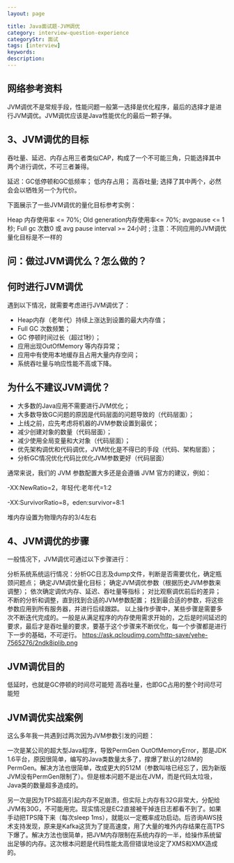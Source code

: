 ```yaml
---
layout: page

title: Java面试题-JVM调优
category: interview-question-experience
categoryStr: 面试
tags: [interview]
keywords:
description:
---
```


## 网络参考资料
JVM调优不是常规手段，性能问题一般第一选择是优化程序，最后的选择才是进行JVM调优。JVM调优应该是Java性能优化的最后一颗子弹。


## 3、JVM调优的目标
吞吐量、延迟、内存占用三者类似CAP，构成了一个不可能三角，只能选择其中两个进行调优，不可三者兼得。

延迟：GC低停顿和GC低频率；
低内存占用；
高吞吐量;
选择了其中两个，必然会会以牺牲另一个为代价。

下面展示了一些JVM调优的量化目标参考实例：

Heap 内存使用率 <= 70%;
Old generation内存使用率<= 70%;
avgpause <= 1秒;
Full gc 次数0 或 avg pause interval >= 24小时 ;
注意：不同应用的JVM调优量化目标是不一样的
## 问：做过JVM调优么？怎么做的？

## 何时进行JVM调优
遇到以下情况，就需要考虑进行JVM调优了：
* Heap内存（老年代）持续上涨达到设置的最大内存值；
* Full GC 次数频繁；
* GC 停顿时间过长（超过1秒）；
* 应用出现OutOfMemory 等内存异常；
* 应用中有使用本地缓存且占用大量内存空间；
* 系统吞吐量与响应性能不高或下降。


## 为什么不建议JVM调优？
* 大多数的Java应用不需要进行JVM优化；
* 大多数导致GC问题的原因是代码层面的问题导致的（代码层面）；
* 上线之前，应先考虑将机器的JVM参数设置到最优；
* 减少创建对象的数量（代码层面）；
* 减少使用全局变量和大对象（代码层面）；
* 优先架构调优和代码调优，JVM优化是不得已的手段（代码、架构层面）；
* 分析GC情况优化代码比优化JVM参数更好（代码层面）

通常来说，我们的 JVM 参数配置大多还是会遵循 JVM 官方的建议，例如：

-XX:NewRatio=2，年轻代:老年代=1:2

-XX:SurvivorRatio=8，eden:survivor=8:1

堆内存设置为物理内存的3/4左右

## 4、JVM调优的步骤
一般情况下，JVM调优可通过以下步骤进行：

分析系统系统运行情况：分析GC日志及dump文件，判断是否需要优化，确定瓶颈问题点；
确定JVM调优量化目标；
确定JVM调优参数（根据历史JVM参数来调整）；
依次确定调优内存、延迟、吞吐量等指标；
对比观察调优前后的差异；
不断的分析和调整，直到找到合适的JVM参数配置；
找到最合适的参数，将这些参数应用到所有服务器，并进行后续跟踪。
以上操作步骤中，某些步骤是需要多次不断迭代完成的。一般是从满足程序的内存使用需求开始的，之后是时间延迟的要求，最后才是吞吐量的要求，要基于这个步骤来不断优化，每一个步骤都是进行下一步的基础，不可逆行。
https://ask.qcloudimg.com/http-save/yehe-7565276/2ndk8iplib.png



## JVM调优目的
低延时，也就是GC停顿的时间尽可能短
高吞吐量，也即GC占用的整个时间尽可能短

## JVM调优实战案例
这么多年我一共遇到过两次因为JVM参数引发的问题：

一次是某公司的超大型Java程序，导致PermGen OutOfMemoryError，那是JDK 1.6平台，原因很简单，编写的Java类数量太多了，撑爆了默认的128M的PermGen。解决方法也很简单，改成更大的512M（参数叫啥已经忘了，因为新版JVM没有PermGen限制了）。但是根本问题不是出在JVM，而是代码太垃圾，Java类的数量超多造成的。

另一次是因为TPS超高引起内存不足崩溃，但实际上内存有32G非常大，分配给JVM有30G，不可能用完。现实情况是EC2直接被干掉连日志都看不到了。如果手动把TPS降下来（每次sleep 1ms），就能以一定概率成功启动。后咨询AWS技术支持发现，原来是Kafka这货为了提高速度，用了大量的堆外内存结果在高TPS下爆了。解决方法也很简单，把JVM内存限制在系统内存的一半，给操作系统留出足够的内存。这次根本问题是代码性能太高但错误地设定了XMS和XMX造成的。